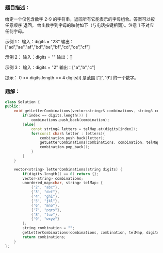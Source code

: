 ### 题目描述：
给定一个仅包含数字 2-9 的字符串，返回所有它能表示的字母组合。答案可以按 任意顺序 返回。
给出数字到字母的映射如下（与电话按键相同）。注意 1 不对应任何字母。

示例 1：
输入：digits = "23"
输出：["ad","ae","af","bd","be","bf","cd","ce","cf"]

示例 2：
输入：digits = ""
输出：[]

示例 3：
输入：digits = "2"
输出：["a","b","c"]

提示：
0 <= digits.length <= 4
digits[i] 是范围 ['2', '9'] 的一个数字。

### 题解：
```c++
class Solution {
public:
    void getLetterCombinations(vector<string>& combinations, string& combination, const unordered_map<char, string>& telMap, const string& digits, int index){
        if(index == digits.length()) {
            combinations.push_back(combination);
        }else{
            const string& letters = telMap.at(digits[index]);
            for(const char& letter : letters){
                combination.push_back(letter);
                getLetterCombinations(combinations, combination, telMap, digits, index + 1);
                combination.pop_back();
            }
        }
    }

    vector<string> letterCombinations(string digits) {
        if(digits.length() == 0) return {};
        vector<string> combinations;
        unordered_map<char, string> telMap= {
            {'2', "abc"},
            {'3', "def"},
            {'4', "ghi"},
            {'5', "jkl"},
            {'6', "mno"},
            {'7', "pqrs"},
            {'8', "tuv"},
            {'9', "wxyz"}
        };
        string combination = "";
        getLetterCombinations(combinations, combination, telMap, digits, 0);
        return combinations;
    }
};
```